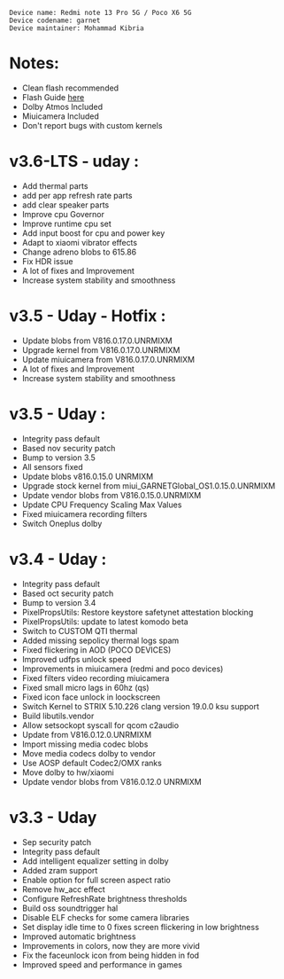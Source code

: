  ```
Device name: Redmi note 13 Pro 5G / Poco X6 5G
Device codename: garnet
Device maintainer: Mohammad Kibria
```

# Notes:
- Clean flash recommended
- Flash Guide [here](https://github.com/Project-PixelStar/official_devices/blob/14/instructions/garnet.md)
- Dolby Atmos Included
- Miuicamera Included
- Don't report bugs with custom kernels

# v3.6-LTS - uday :
- Add thermal parts
- add per app refresh rate parts
- add clear speaker parts
- Improve cpu Governor 
- Improve runtime cpu set
- Add input boost for cpu and power key
- Adapt to xiaomi vibrator effects
- Change adreno blobs to 615.86
- Fix HDR issue 
- A lot of fixes and Improvement
- Increase system stability and smoothness 

# v3.5 - Uday - Hotfix :
- Update blobs from V816.0.17.0.UNRMIXM
- Upgrade kernel from V816.0.17.0.UNRMIXM
- Update miuicamera from V816.0.17.0.UNRMIXM
- A lot of fixes and Improvement
- Increase system stability and smoothness 

# v3.5 - Uday :
- Integrity pass default
- Based nov security patch
- Bump to version 3.5
- All sensors fixed
- Update blobs v816.0.15.0 UNRMIXM
- Upgrade stock kernel from miui_GARNETGlobal_OS1.0.15.0.UNRMIXM
- Update vendor blobs from V816.0.15.0.UNRMIXM
- Update CPU Frequency Scaling Max Values
- Fixed miuicamera recording filters
- Switch Oneplus dolby

# v3.4 - Uday :
- Integrity pass default
- Based oct security patch
- Bump to version 3.4
- PixelPropsUtils: Restore keystore safetynet attestation blocking
- PixelPropsUtils: update to latest komodo beta
- Switch to CUSTOM QTI thermal
- Added missing sepolicy thermal logs spam
- Fixed flickering in AOD (POCO DEVICES)
- Improved udfps unlock speed
- Improvements in miuicamera (redmi and poco devices)
- Fixed filters video recording miuicamera
- Fixed small micro lags in 60hz (qs)
- Fixed icon face unlock in loockscreen
- Switch Kernel to STRIX 5.10.226 clang version 19.0.0 ksu support
- Build libutils.vendor
- Allow setsockopt syscall for qcom c2audio
- Update from V816.0.12.0.UNRMIXM
- Import missing media codec blobs
- Move media codecs dolby to vendor
- Use AOSP default Codec2/OMX ranks
- Move dolby to hw/xiaomi
- Update vendor blobs from V816.0.12.0 UNRMIXM

# v3.3 - Uday
- Sep security patch
- Integrity pass default
- Add intelligent equalizer setting in dolby
- Added zram support
- Enable option for full screen aspect ratio
- Remove hw_acc effect
- Configure RefreshRate brightness thresholds
- Build oss soundtrigger hal
- Disable ELF checks for some camera libraries
- Set display idle time to 0 fixes screen flickering in low brightness
- Improved automatic brightness
- Improvements in colors, now they are more vivid
- Fix the faceunlock icon from being hidden in fod
- Improved speed and performance in games
